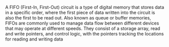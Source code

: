 A FIFO (First-In, First-Out) circuit is a type of digital memory that stores data in a specific order, where the first piece of data written into the circuit is also the first to be read out. Also known as queue or buffer memories, FIFOs are commonly used to manage data flow between different devices that may operate at different speeds. They consist of a storage array, read and write pointers, and control logic, with the pointers tracking the locations for reading and writing data
